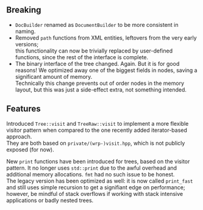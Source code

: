 ## Breaking

- `DocBuilder` renamed as `DocumentBuilder` to be more consistent in naming.
- Removed `path` functions from XML entities, leftovers from the very early versions;  
  this functionality can now be trivially replaced by user-defined functions, since the rest of the interface is complete.
- The binary interface of the tree changed. Again. But it is for good reasons! We optimized away one of the biggest fields in nodes, saving a significant amount of memory.  
  Technically this change prevents out of order nodes in the memory layout, but this was just a side-effect extra, not something intended.

## Features

Introduced `Tree::visit` and `TreeRaw::visit` to implement a more flexible visitor pattern when compared to the one recently added iterator-based approach.  
They are both based on `private/(wrp-)visit.hpp`, which is not publicly exposed (for now).  

New `print` functions have been introduced for trees, based on the visitor pattern. It no longer uses `std::print` due to the awful overhead and additional memory allocations. `fmt` had no such issue to be honest.  
The legacy version has been optimized as well: it is now called `print_fast` and still uses simple recursion to get a signifiant edge on performance; however, be mindful of stack overflows if working with stack intensive applications or badly nested trees.